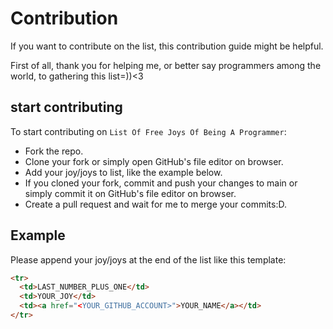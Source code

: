 # Contribution

If you want to contribute on the list, this contribution guide might be helpful.

First of all, thank you for helping me, or better say programmers among the world, to gathering this list=))<3

## start contributing

To start contributing on `List Of Free Joys Of Being A Programmer`:

- Fork the repo.
- Clone your fork or simply open GitHub's file editor on browser.
- Add your joy/joys to list, like the example below.
- If you cloned your fork, commit and push your changes to main or simply commit it on GitHub's file editor on browser.
- Create a pull request and wait for me to merge your commits:D.

## Example

Please append your joy/joys at the end of the list like this template:

```html
<tr>
  <td>LAST_NUMBER_PLUS_ONE</td>
  <td>YOUR_JOY</td>
  <td><a href="<YOUR_GITHUB_ACCOUNT>">YOUR_NAME</a></td>
</tr>
```

